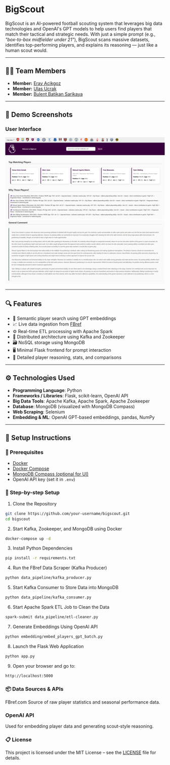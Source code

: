 # BigScout

BigScout is an AI-powered football scouting system that leverages big data technologies and OpenAI's GPT models to help users find players that match their tactical and strategic needs. With just a simple prompt (e.g., *"box-to-box midfielder under 21"*), BigScout scans massive datasets, identifies top-performing players, and explains its reasoning — just like a human scout would.

---

## 🧑‍💻 Team Members
- **Member:**   [Eray Acikgoz](https://github.com/ackgz0)
- **Member:**   [Ulas Ucrak](https://github.com/ulasucrak)  
- **Member:**   [Bulent Batikan Sarikaya](https://github.com/Bloheujkleh)

---

## 📸 Demo Screenshots

### User Interface
![UI Screenshot 1](./flaskUI-1.png)
![UI Screenshot 2](./flaskUI-2.png)

---

## 🔍 Features

- 🧠 Semantic player search using GPT embeddings
- 📈 Live data ingestion from [FBref](https://fbref.com/)
- ⚙️ Real-time ETL processing with Apache Spark
- 🧰 Distributed architecture using Kafka and Zookeeper
- 🗃️ NoSQL storage using MongoDB
- 🖥️ Minimal Flask frontend for prompt interaction
- 🧪 Detailed player reasoning, stats, and comparisons

---

## ⚙️ Technologies Used

- **Programming Language**: Python  
- **Frameworks / Libraries**: Flask, scikit-learn, OpenAI API  
- **Big Data Tools**: Apache Kafka, Apache Spark, Apache Zookeeper  
- **Database**: MongoDB (visualized with MongoDB Compass)  
- **Web Scraping**: Selenium  
- **Embedding & ML**: OpenAI GPT-based embeddings, pandas, NumPy  

---

## 🚀 Setup Instructions

### 🐳 Prerequisites

- [Docker](https://www.docker.com/)
- [Docker Compose](https://docs.docker.com/compose/)
- [MongoDB Compass (optional for UI)](https://www.mongodb.com/products/compass)
- OpenAI API key (set it in `.env`)

### 🔧 Step-by-step Setup


1. Clone the Repository
```bash
git clone https://github.com/your-username/bigscout.git
cd bigscout
```

2. Start Kafka, Zookeeper, and MongoDB using Docker 
```bash
docker-compose up -d
```

3. Install Python Dependencies 
```bash
pip install -r requirements.txt
```

4. Run the FBref Data Scraper (Kafka Producer) 
```bash
python data_pipeline/kafka_producer.py
```

5. Start Kafka Consumer to Store Data into MongoDB 
```bash
python data_pipeline/kafka_consumer.py
```

6. Start Apache Spark ETL Job to Clean the Data 
```bash
spark-submit data_pipeline/etl-cleaner.py
```

7. Generate Embeddings Using OpenAI API 
```bash
python embedding/embed_players_gpt_batch.py
```

8. Launch the Flask Web Application 
```bash
python app.py
```

9. Open your browser and go to:
```bash
http://localhost:5000
```

### 📦 Data Sources & APIs
FBref.com
Source of raw player statistics and seasonal performance data.

### OpenAI API
Used for embedding player data and generating scout-style reasoning.

### 📋 License
This project is licensed under the MIT License – see the [LICENSE](LICENSE) file for details.

